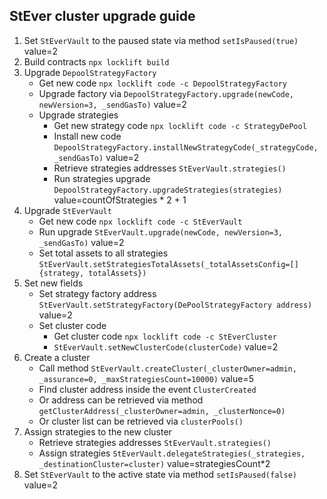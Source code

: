 ## StEver cluster upgrade guide
1. Set `StEverVault` to the paused state via method `setIsPaused(true)` value=2
2. Build contracts `npx locklift build`
3. Upgrade `DepoolStrategyFactory`
   - Get new code `npx locklift code -c DepoolStrategyFactory`
   - Upgrade factory via `DepoolStrategyFactory.upgrade(newCode, newVersion=3, _sendGasTo)` value=2
   - Upgrade strategies
     - Get new strategy code `npx locklift code -c StrategyDePool`
     - Install new code `DepoolStrategyFactory.installNewStrategyCode(_strategyCode, _sendGasTo)` value=2
     - Retrieve strategies addresses `StEverVault.strategies()`
     - Run strategies upgrade `DepoolStrategyFactory.upgradeStrategies(strategies)` value=countOfStrategies * 2 + 1
4. Upgrade `StEverVault`
   - Get new code `npx locklift code -c StEverVault`
   - Run upgrade `StEverVault.upgrade(newCode, newVersion=3, _sendGasTo)` value=2
   - Set total assets to all strategies `StEverVault.setStrategiesTotalAssets(_totalAssetsConfig=[]{strategy, totalAssets})`
5. Set new fields
   - Set strategy factory address `StEverVault.setStrategyFactory(DePoolStrategyFactory address)` value=2
   - Set cluster code
     - Get cluster code `npx locklift code -c StEverCluster`
     - `StEverVault.setNewClusterCode(clusterCode)` value=2
6. Create a cluster
   - Call method `StEverVault.createCluster(_clusterOwner=admin, _assurance=0, _maxStrategiesCount=10000)` value=5
   - Find cluster address inside the event `ClusterCreated`
   - Or address can be retrieved via method `getClusterAddress(_clusterOwner=admin, _clusterNonce=0)`
   - Or cluster list can be retrieved via `clusterPools()`
7. Assign strategies to the new cluster
   - Retrieve strategies addresses `StEverVault.strategies()`
   - Assign strategies `StEverVault.delegateStrategies(_strategies, _destinationCluster=cluster)` value=strategiesCount*2
8. Set `StEverVault` to the active state via method `setIsPaused(false)` value=2
